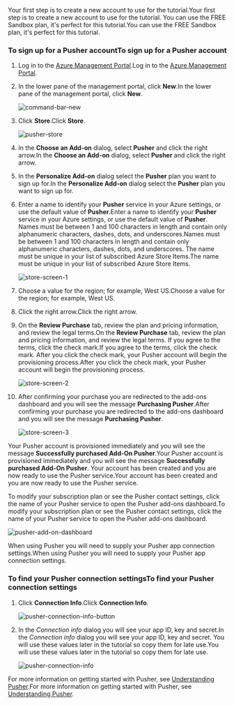 <span data-ttu-id="9b7cb-101">Your first step is to create a new account to use for the tutorial.</span><span class="sxs-lookup"><span data-stu-id="9b7cb-101">Your first step is to create a new account to use for the tutorial.</span></span> <span data-ttu-id="9b7cb-102">You can use the FREE Sandbox plan, it's perfect for this tutorial.</span><span class="sxs-lookup"><span data-stu-id="9b7cb-102">You can use the FREE Sandbox plan, it's perfect for this tutorial.</span></span>

### <a name="to-sign-up-for-a-pusher-account"></a><span data-ttu-id="9b7cb-103">To sign up for a Pusher account</span><span class="sxs-lookup"><span data-stu-id="9b7cb-103">To sign up for a Pusher account</span></span>
1. <span data-ttu-id="9b7cb-104">Log in to the [Azure Management Portal][Azure Management Portal].</span><span class="sxs-lookup"><span data-stu-id="9b7cb-104">Log in to the [Azure Management Portal][Azure Management Portal].</span></span>
2. <span data-ttu-id="9b7cb-105">In the lower pane of the management portal, click **New**.</span><span class="sxs-lookup"><span data-stu-id="9b7cb-105">In the lower pane of the management portal, click **New**.</span></span>
   
    ![command-bar-new][command-bar-new]
3. <span data-ttu-id="9b7cb-107">Click **Store**.</span><span class="sxs-lookup"><span data-stu-id="9b7cb-107">Click **Store**.</span></span>
   
    ![pusher-store][pusher-store]
4. <span data-ttu-id="9b7cb-109">In the **Choose an Add-on** dialog, select **Pusher** and click the right arrow.</span><span class="sxs-lookup"><span data-stu-id="9b7cb-109">In the **Choose an Add-on** dialog, select **Pusher** and click the right arrow.</span></span>
5. <span data-ttu-id="9b7cb-110">In the **Personalize Add-on** dialog select the **Pusher** plan you want to sign up for.</span><span class="sxs-lookup"><span data-stu-id="9b7cb-110">In the **Personalize Add-on** dialog select the **Pusher** plan you want to sign up for.</span></span>
6. <span data-ttu-id="9b7cb-111">Enter a name to identify your **Pusher** service in your Azure settings, or use the default value of **Pusher**.</span><span class="sxs-lookup"><span data-stu-id="9b7cb-111">Enter a name to identify your **Pusher** service in your Azure settings, or use the default value of **Pusher**.</span></span> <span data-ttu-id="9b7cb-112">Names must be between 1 and 100 characters in length and contain only alphanumeric characters, dashes, dots, and underscores.</span><span class="sxs-lookup"><span data-stu-id="9b7cb-112">Names must be between 1 and 100 characters in length and contain only alphanumeric characters, dashes, dots, and underscores.</span></span> <span data-ttu-id="9b7cb-113">The name must be unique in your list of subscribed Azure Store Items.</span><span class="sxs-lookup"><span data-stu-id="9b7cb-113">The name must be unique in your list of subscribed Azure Store Items.</span></span>
   
    ![store-screen-1][store-screen-1]
7. <span data-ttu-id="9b7cb-115">Choose a value for the region; for example, West US.</span><span class="sxs-lookup"><span data-stu-id="9b7cb-115">Choose a value for the region; for example, West US.</span></span> 
8. <span data-ttu-id="9b7cb-116">Click the right arrow.</span><span class="sxs-lookup"><span data-stu-id="9b7cb-116">Click the right arrow.</span></span>
9. <span data-ttu-id="9b7cb-117">On the **Review Purchase** tab, review the plan and pricing information, and review the legal terms.</span><span class="sxs-lookup"><span data-stu-id="9b7cb-117">On the **Review Purchase** tab, review the plan and pricing information, and review the legal terms.</span></span> <span data-ttu-id="9b7cb-118">If you agree to the terms, click the check mark.</span><span class="sxs-lookup"><span data-stu-id="9b7cb-118">If you agree to the terms, click the check mark.</span></span> <span data-ttu-id="9b7cb-119">After you click the check mark, your Pusher account will begin the provisioning process.</span><span class="sxs-lookup"><span data-stu-id="9b7cb-119">After you click the check mark, your Pusher account will begin the provisioning process.</span></span> 
   
   ![store-screen-2][store-screen-2]
10. <span data-ttu-id="9b7cb-121">After confirming your purchase you are redirected to the add-ons dashboard and you will see the message **Purchasing Pusher**.</span><span class="sxs-lookup"><span data-stu-id="9b7cb-121">After confirming your purchase you are redirected to the add-ons dashboard and you will see the message **Purchasing Pusher**.</span></span>
    
    ![store-screen-3][store-screen-3]

<span data-ttu-id="9b7cb-123">Your Pusher account is provisioned immediately and you will see the message **Successfully purchased Add-On Pusher**.</span><span class="sxs-lookup"><span data-stu-id="9b7cb-123">Your Pusher account is provisioned immediately and you will see the message **Successfully purchased Add-On Pusher**.</span></span> <span data-ttu-id="9b7cb-124">Your account has been created and you are now ready to use the Pusher service.</span><span class="sxs-lookup"><span data-stu-id="9b7cb-124">Your account has been created and you are now ready to use the Pusher service.</span></span>

<span data-ttu-id="9b7cb-125">To modify your subscription plan or see the Pusher contact settings, click the name of your Pusher service to open the Pusher add-ons dashboard.</span><span class="sxs-lookup"><span data-stu-id="9b7cb-125">To modify your subscription plan or see the Pusher contact settings, click the name of your Pusher service to open the Pusher add-ons dashboard.</span></span>

![pusher-add-on-dashboard][pusher-add-on-dashboard]

<span data-ttu-id="9b7cb-127">When using Pusher you will need to supply your Pusher app connection settings.</span><span class="sxs-lookup"><span data-stu-id="9b7cb-127">When using Pusher you will need to supply your Pusher app connection settings.</span></span>

### <a name="to-find-your-pusher-connection-settings"></a><span data-ttu-id="9b7cb-128">To find your Pusher connection settings</span><span class="sxs-lookup"><span data-stu-id="9b7cb-128">To find your Pusher connection settings</span></span>
1. <span data-ttu-id="9b7cb-129">Click **Connection Info**.</span><span class="sxs-lookup"><span data-stu-id="9b7cb-129">Click **Connection Info**.</span></span>
   
    ![pusher-connection-info-button][pusher-connection-info-button]
2. <span data-ttu-id="9b7cb-131">In the *Connection info* dialog you will see your app ID, key and secret.</span><span class="sxs-lookup"><span data-stu-id="9b7cb-131">In the *Connection info* dialog you will see your app ID, key and secret.</span></span> <span data-ttu-id="9b7cb-132">You will use these values later in the tutorial so copy them for late use.</span><span class="sxs-lookup"><span data-stu-id="9b7cb-132">You will use these values later in the tutorial so copy them for late use.</span></span>
   
    ![pusher-connection-info][pusher-connection-info]

<span data-ttu-id="9b7cb-134">For more information on getting started with Pusher, see [Understanding Pusher][Understanding Pusher].</span><span class="sxs-lookup"><span data-stu-id="9b7cb-134">For more information on getting started with Pusher, see [Understanding Pusher][Understanding Pusher].</span></span>

<!--images-->

[command-bar-new]: https://docstestmedia1.blob.core.windows.net/azure-media/includes/media/pusher-sign-up/1-command-bar-new.png
[pusher-store]: https://docstestmedia1.blob.core.windows.net/azure-media/includes/media/pusher-sign-up/2-pusher-store.png
[store-screen-1]: https://docstestmedia1.blob.core.windows.net/azure-media/includes/media/pusher-sign-up/3-pusher-store-screen-1.png
[store-screen-2]: https://docstestmedia1.blob.core.windows.net/azure-media/includes/media/pusher-sign-up/4-pusher-store-screen-2.png
[store-screen-3]: https://docstestmedia1.blob.core.windows.net/azure-media/includes/media/pusher-sign-up/5-pusher-store-screen-3.png
[pusher-add-on-dashboard]: https://docstestmedia1.blob.core.windows.net/azure-media/includes/media/pusher-sign-up/6-pusher-add-on-dashboard.png
[pusher-connection-info-button]: https://docstestmedia1.blob.core.windows.net/azure-media/includes/media/pusher-sign-up/7-pusher-connection-info-button.png
[pusher-connection-info]: https://docstestmedia1.blob.core.windows.net/azure-media/includes/media/pusher-sign-up/8-pusher-connection-info.png

<!--Links-->

[Azure Management Portal]: https://manage.windowsazure.com
[Understanding Pusher]: http://pusher.com/docs









